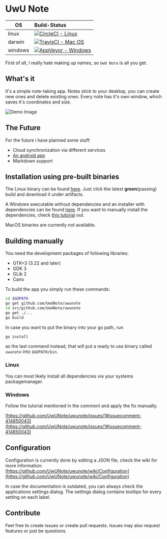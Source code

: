 # UwU Note

| OS | Build-Status |
| - |:- |
| linux | [![CircleCI - Linux](https://circleci.com/gh/UwUNote/uwunote/tree/master.svg?style=svg)](https://circleci.com/gh/UwUNote/uwunote/tree/master) |
| darwin | [![TravisCI - Mac OS](https://travis-ci.org/UwUNote/uwunote.svg?branch=master)](https://travis-ci.org/UwUNote/uwunote) |
| windows | [![AppVeyor - Windows](https://ci.appveyor.com/api/projects/status/7e3yaftwricytyj5/branch/master?svg=true)](https://ci.appveyor.com/project/Bios-Marcel/uwunote/branch/master) |

First of all, I really hate making up names, so `UwU Note` is all you get.

## What's it

It's a simple note-taking app. Notes stick to your desktop, you can create new ones and delete existing ones.
Every note has it's own window, which saves it's coordinates and size.

![Demo Image](https://i.imgur.com/tM3fhoK.jpg)

## The Future

For the future i have planned some stuff:

* Cloud synchronization via different services
* [An android app](https://github.com/UwUNote/uwunote-android)
* Markdown support

## Installation using pre-built binaries

The Linux binary can be found [here](https://circleci.com/gh/UwUNote/uwunote/). Just click the latest **green**(passing) build and download it under artifacts.

A Windows executable without dependencies and an installer with dependencies can be found [here](https://ci.appveyor.com/project/Bios-Marcel/uwunote/branch/master/artifacts).
If you want to manually install the dependencies, check [this tutorial](https://gianlucacosta.info/go-gui-apps-on-windows) out.

MacOS binaries are currently not available.

## Building manually

You need the development packages of following libraries:

* GTK+3 (3.22 and later)
* GDK 3
* GLib 2
* Cairo

To build the app you simply run these commands:

```bash
cd $GOPATH
go get github.com/UwUNote/uwunote
cd src/github.com/UwUNote/uwunote
go get ./...
go build
```

In case you want to put the binary into your go path, run

```bash
go install
```

as the last command instead, that will put a ready to use binary called `uwunote` into `$GOPATH/bin`.

### Linux

You can most likely install all dependencies via your systems packagemanager.

### Windows

Follow the tutorial mentioned in the comment and apply the fix manually.

[https://github.com/UwUNote/uwunote/issues/1#issuecomment-414850043](https://github.com/UwUNote/uwunote/issues/1#issuecomment-414850043)

## Configuration

Configuration is currently done by editing a JSON file, check the wiki for more information:
[https://github.com/UwUNote/uwunote/wiki/Configuration](https://github.com/UwUNote/uwunote/wiki/Configuration)

In case the documentation is outdated, you can always check the applications settings dialog. The settings dialog contains tooltips for every setting on each label.

## Contribute

Feel free to create issues or create pull requests. Issues may also request features or just be questions.